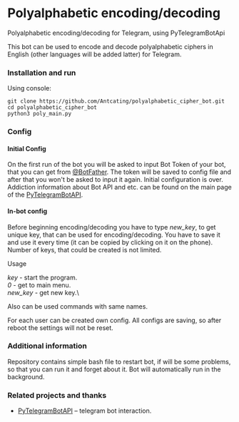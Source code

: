 # Polyalphabetic encoding/decoding
Polyalphabetic encoding/decoding for Telegram, using PyTelegramBotApi

This bot can be used to encode and decode polyalphabetic ciphers in English (other languages will be added latter) for Telegram. 

### Installation and run
Using console:
```
git clone https://github.com/Antcating/polyalphabetic_cipher_bot.git
cd polyalphabetic_cipher_bot
python3 poly_main.py
```

### Config

#### Initial Config
On the first run of the bot you will be asked to input Bot Token of your bot, that you can get from [@BotFather](t.me/BotFather). The token will be saved to config file and after that you won't be asked to input it again. Initial configuration is over. 
Addiction information about Bot API and etc. can be found on the main page of the [PyTelegramBotAPI](https://github.com/eternnoir/pyTelegramBotAPI). 

#### In-bot config 

Before beginning encoding/decoding you have to type *new_key*, to get unique key, that can be used for encoding/decoding. 
You have to save it and use it every time (it can be copied by clicking on it on the phone). Number of keys, that could be created is not limited. 

Usage

*key* - start the program.\
*0* - get to main menu.\
*new_key* - get new key.\

Also can be used commands with same names.

For each user can be created own config. 
All configs are saving, so after reboot the settings will not be reset.

### Additional information 

Repository contains simple bash file to restart bot, if will be some problems, so that you can run it and forget about it. Bot will automatically run in the background.

### Related projects and thanks 
- [PyTelegramBotAPI](https://github.com/eternnoir/pyTelegramBotAPI) – telegram bot interaction.